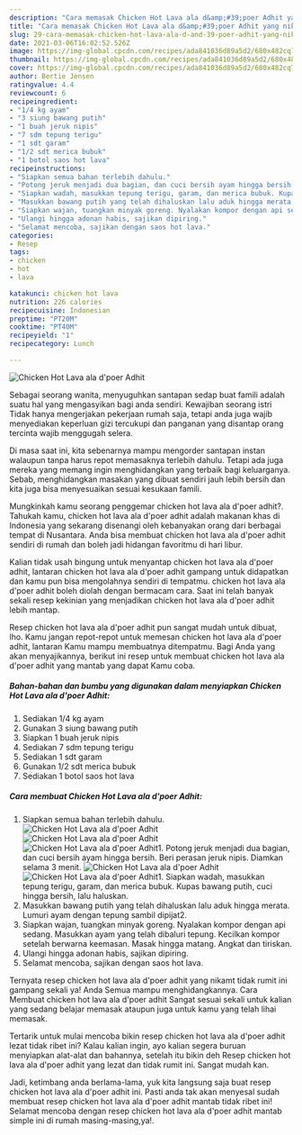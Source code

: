 ```yaml
---
description: "Cara memasak Chicken Hot Lava ala d&amp;#39;poer Adhit yang nikmat dan Mudah Dibuat"
title: "Cara memasak Chicken Hot Lava ala d&amp;#39;poer Adhit yang nikmat dan Mudah Dibuat"
slug: 29-cara-memasak-chicken-hot-lava-ala-d-and-39-poer-adhit-yang-nikmat-dan-mudah-dibuat
date: 2021-03-06T16:02:52.526Z
image: https://img-global.cpcdn.com/recipes/ada841036d89a5d2/680x482cq70/chicken-hot-lava-ala-dpoer-adhit-foto-resep-utama.jpg
thumbnail: https://img-global.cpcdn.com/recipes/ada841036d89a5d2/680x482cq70/chicken-hot-lava-ala-dpoer-adhit-foto-resep-utama.jpg
cover: https://img-global.cpcdn.com/recipes/ada841036d89a5d2/680x482cq70/chicken-hot-lava-ala-dpoer-adhit-foto-resep-utama.jpg
author: Bertie Jensen
ratingvalue: 4.4
reviewcount: 6
recipeingredient:
- "1/4 kg ayam"
- "3 siung bawang putih"
- "1 buah jeruk nipis"
- "7 sdm tepung terigu"
- "1 sdt garam"
- "1/2 sdt merica bubuk"
- "1 botol saos hot lava"
recipeinstructions:
- "Siapkan semua bahan terlebih dahulu."
- "Potong jeruk menjadi dua bagian, dan cuci bersih ayam hingga bersih. Beri perasan jeruk nipis. Diamkan selama 3 menit."
- "Siapkan wadah, masukkan tepung terigu, garam, dan merica bubuk. Kupas bawang putih, cuci hingga bersih, lalu haluskan."
- "Masukkan bawang putih yang telah dihaluskan lalu aduk hingga merata. Lumuri ayam dengan tepung sambil dipijat2."
- "Siapkan wajan, tuangkan minyak goreng. Nyalakan kompor dengan api sedang. Masukkan ayam yang telah dibaluri tepung. Kecilkan kompor setelah berwarna keemasan. Masak hingga matang. Angkat dan tiriskan."
- "Ulangi hingga adonan habis, sajikan dipiring."
- "Selamat mencoba, sajikan dengan saos hot lava."
categories:
- Resep
tags:
- chicken
- hot
- lava

katakunci: chicken hot lava 
nutrition: 226 calories
recipecuisine: Indonesian
preptime: "PT20M"
cooktime: "PT40M"
recipeyield: "1"
recipecategory: Lunch

---
```



![Chicken Hot Lava ala d&#39;poer Adhit](https://img-global.cpcdn.com/recipes/ada841036d89a5d2/680x482cq70/chicken-hot-lava-ala-dpoer-adhit-foto-resep-utama.jpg)

Sebagai seorang wanita, menyuguhkan santapan sedap buat famili adalah suatu hal yang mengasyikan bagi anda sendiri. Kewajiban seorang istri Tidak hanya mengerjakan pekerjaan rumah saja, tetapi anda juga wajib menyediakan keperluan gizi tercukupi dan panganan yang disantap orang tercinta wajib menggugah selera.

Di masa  saat ini, kita sebenarnya mampu mengorder santapan instan walaupun tanpa harus repot memasaknya terlebih dahulu. Tetapi ada juga mereka yang memang ingin menghidangkan yang terbaik bagi keluarganya. Sebab, menghidangkan masakan yang dibuat sendiri jauh lebih bersih dan kita juga bisa menyesuaikan sesuai kesukaan famili. 



Mungkinkah kamu seorang penggemar chicken hot lava ala d&#39;poer adhit?. Tahukah kamu, chicken hot lava ala d&#39;poer adhit adalah makanan khas di Indonesia yang sekarang disenangi oleh kebanyakan orang dari berbagai tempat di Nusantara. Anda bisa membuat chicken hot lava ala d&#39;poer adhit sendiri di rumah dan boleh jadi hidangan favoritmu di hari libur.

Kalian tidak usah bingung untuk menyantap chicken hot lava ala d&#39;poer adhit, lantaran chicken hot lava ala d&#39;poer adhit gampang untuk didapatkan dan kamu pun bisa mengolahnya sendiri di tempatmu. chicken hot lava ala d&#39;poer adhit boleh diolah dengan bermacam cara. Saat ini telah banyak sekali resep kekinian yang menjadikan chicken hot lava ala d&#39;poer adhit lebih mantap.

Resep chicken hot lava ala d&#39;poer adhit pun sangat mudah untuk dibuat, lho. Kamu jangan repot-repot untuk memesan chicken hot lava ala d&#39;poer adhit, lantaran Kamu mampu membuatnya ditempatmu. Bagi Anda yang akan menyajikannya, berikut ini resep untuk membuat chicken hot lava ala d&#39;poer adhit yang mantab yang dapat Kamu coba.

<!--inarticleads1-->

##### Bahan-bahan dan bumbu yang digunakan dalam menyiapkan Chicken Hot Lava ala d&#39;poer Adhit:

1. Sediakan 1/4 kg ayam
1. Gunakan 3 siung bawang putih
1. Siapkan 1 buah jeruk nipis
1. Sediakan 7 sdm tepung terigu
1. Sediakan 1 sdt garam
1. Gunakan 1/2 sdt merica bubuk
1. Sediakan 1 botol saos hot lava




<!--inarticleads2-->

##### Cara membuat Chicken Hot Lava ala d&#39;poer Adhit:

1. Siapkan semua bahan terlebih dahulu.
<img src="https://img-global.cpcdn.com/steps/b092140a3a6bee34/160x128cq70/chicken-hot-lava-ala-dpoer-adhit-langkah-memasak-1-foto.jpg" alt="Chicken Hot Lava ala d&#39;poer Adhit"><img src="https://img-global.cpcdn.com/steps/97653ac96627f26d/160x128cq70/chicken-hot-lava-ala-dpoer-adhit-langkah-memasak-1-foto.jpg" alt="Chicken Hot Lava ala d&#39;poer Adhit"><img src="https://img-global.cpcdn.com/steps/fa1811ae212bfda3/160x128cq70/chicken-hot-lava-ala-dpoer-adhit-langkah-memasak-1-foto.jpg" alt="Chicken Hot Lava ala d&#39;poer Adhit">1. Potong jeruk menjadi dua bagian, dan cuci bersih ayam hingga bersih. Beri perasan jeruk nipis. Diamkan selama 3 menit.
<img src="https://img-global.cpcdn.com/steps/82dd8d919e9d2b96/160x128cq70/chicken-hot-lava-ala-dpoer-adhit-langkah-memasak-2-foto.jpg" alt="Chicken Hot Lava ala d&#39;poer Adhit"><img src="https://img-global.cpcdn.com/steps/1fdc599a532fb9fc/160x128cq70/chicken-hot-lava-ala-dpoer-adhit-langkah-memasak-2-foto.jpg" alt="Chicken Hot Lava ala d&#39;poer Adhit">1. Siapkan wadah, masukkan tepung terigu, garam, dan merica bubuk. Kupas bawang putih, cuci hingga bersih, lalu haluskan.
1. Masukkan bawang putih yang telah dihaluskan lalu aduk hingga merata. Lumuri ayam dengan tepung sambil dipijat2.
1. Siapkan wajan, tuangkan minyak goreng. Nyalakan kompor dengan api sedang. Masukkan ayam yang telah dibaluri tepung. Kecilkan kompor setelah berwarna keemasan. Masak hingga matang. Angkat dan tiriskan.
1. Ulangi hingga adonan habis, sajikan dipiring.
1. Selamat mencoba, sajikan dengan saos hot lava.




Ternyata resep chicken hot lava ala d&#39;poer adhit yang nikamt tidak rumit ini gampang sekali ya! Anda Semua mampu menghidangkannya. Cara Membuat chicken hot lava ala d&#39;poer adhit Sangat sesuai sekali untuk kalian yang sedang belajar memasak ataupun juga untuk kamu yang telah lihai memasak.

Tertarik untuk mulai mencoba bikin resep chicken hot lava ala d&#39;poer adhit lezat tidak ribet ini? Kalau kalian ingin, ayo kalian segera buruan menyiapkan alat-alat dan bahannya, setelah itu bikin deh Resep chicken hot lava ala d&#39;poer adhit yang lezat dan tidak rumit ini. Sangat mudah kan. 

Jadi, ketimbang anda berlama-lama, yuk kita langsung saja buat resep chicken hot lava ala d&#39;poer adhit ini. Pasti anda tak akan menyesal sudah membuat resep chicken hot lava ala d&#39;poer adhit mantab tidak ribet ini! Selamat mencoba dengan resep chicken hot lava ala d&#39;poer adhit mantab simple ini di rumah masing-masing,ya!.

